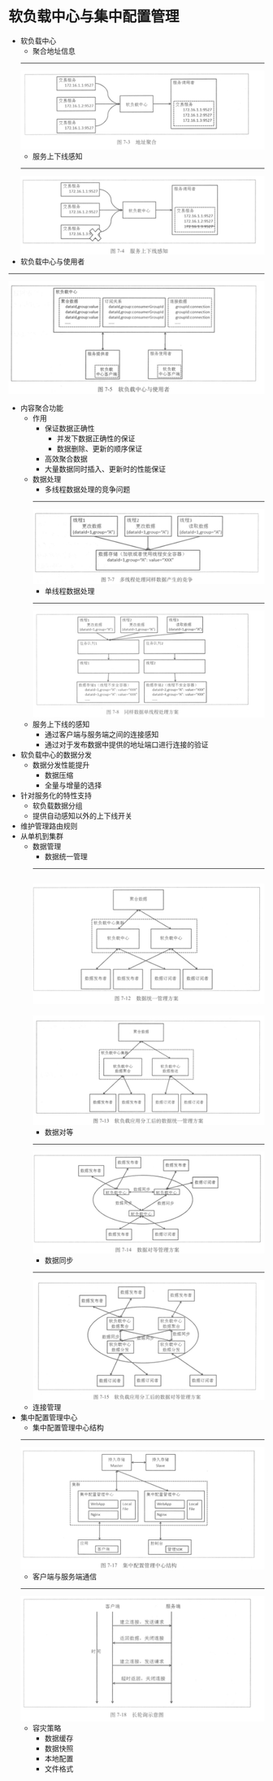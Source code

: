 # 软负载中心与集中配置管理
+ 软负载中心
	+ 聚合地址信息
	---
	![地址聚合](pictures/地址聚合.png)
	+ 服务上下线感知
	---
	![服务上下线感知](pictures/服务上下线感知.png)
+ 软负载中心与使用者
---
![软负载中心与使用者](pictures/软负载中心与使用者.png)
+ 内容聚合功能
	+ 作用
		+ 保证数据正确性
			+ 并发下数据正确性的保证
			+ 数据删除、更新的顺序保证
		+ 高效聚合数据
		+ 大量数据同时插入、更新时的性能保证
	+ 数据处理
		+ 多线程数据处理的竞争问题
		---
		![多线程数据处理的竞争问题](pictures/多线程数据处理的竞争问题.png)
		+ 单线程数据处理
		---
		![单线程处理](pictures/单线程处理.png)
	+ 服务上下线的感知
		+ 通过客户端与服务端之间的连接感知
		+ 通过对于发布数据中提供的地址端口进行连接的验证
+ 软负载中心的数据分发
	+ 数据分发性能提升
		+ 数据压缩
		+ 全量与增量的选择
+ 针对服务化的特性支持
	+ 软负载数据分组
	+ 提供自动感知以外的上下线开关
+ 维护管理路由规则
+ 从单机到集群
	+ 数据管理
		+ 数据统一管理
		---
		![数据统一管理](pictures/数据统一管理.png)
		---
		![数据统一管理分工](pictures/数据统一管理分工.png)
		+ 数据对等
		---
		![数据对等](pictures/数据对等.png)
		+ 数据同步
		---
		![数据统一管理同步](pictures/数据统一管理同步.png)
	+ 连接管理
+ 集中配置管理中心
	+ 集中配置管理中心结构
	---
	![集中配置管理中心](pictures/集中配置管理中心.png)
	+ 客户端与服务端通信
	---
	![长轮询](pictures/长轮询.png)
	+ 容灾策略
		+ 数据缓存
		+ 数据快照
		+ 本地配置
		+ 文件格式